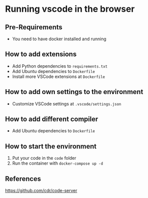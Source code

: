 # Running vscode in the browser

## Pre-Requirements

- You need to have docker installed and running

## How to add extensions

- Add Python dependencies to `requirements.txt`
- Add Ubuntu dependencies to `Dockerfile`
- Install more VSCode extensions at `Dockerfile`

## How to add own settings to the environment

- Customize VSCode settings at `.vscode/settings.json`

## How to add different compiler

- Add Ubuntu dependencies to `Dockerfile`

## How to start the environment

1. Put your code in the `code` folder
2. Run the container with `docker-compose up -d`

## References

<https://github.com/cdr/code-server>
